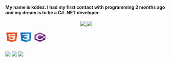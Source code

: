 <h4 style ="background-color: white"> My name is kddez. I had my first contact with programming 2 months ago and my dream is to be a C# .NET developer.  </h4>

<div align="center">
  <a href="https://github.com/kddez">
  <img height="150em" src="https://github-readme-stats.vercel.app/api?username=kddez&show_icons=true&theme=dracula&include_all_commits=true&count_private=true"/>
  <img height="150em" src="https://github-readme-stats.vercel.app/api/top-langs/?username=kddez&layout=compact&langs_count=7&theme=dracula"/>
</div>
<div style="display: inline-block"><br>
  <!--<img align="center" alt="kddez-ASPNET" height="30" width="40" src="https://raw.githubusercontent.com/devicons/devicon/master/icons/aspnet/aspnet-original.svg">-->
  <img align="center" alt="kddez-HTML" height="30" width="40" src="https://raw.githubusercontent.com/devicons/devicon/master/icons/html5/html5-original.svg">
  <img align="center" alt="kddez-CSS" height="30" width="40" src="https://raw.githubusercontent.com/devicons/devicon/master/icons/css3/css3-original.svg">
  <img align="center" alt="kddez-Csharp" height="30" width="40" src="https://raw.githubusercontent.com/devicons/devicon/master/icons/csharp/csharp-original.svg">
  
  ##
 
<div> 
  
  <div> 
  <a href="https://www.instagram.com/kddez_" target="_blank"><img src="https://img.shields.io/badge/-Instagram-%23E4405F?style=for-the-badge&logo=instagram&logoColor=white" target="_blank"></a>
  <a href = "mailto:contatokddez@gmail.com"><img src="https://img.shields.io/badge/-Gmail-%23333?style=for-the-badge&logo=gmail&logoColor=white" target="_blank"></a>
  <a href="https://www.linkedin.com/in/marcosviniciuslopes55387a1a2/" target="_blank"><img src="https://img.shields.io/badge/-LinkedIn-%230077B5?style=for-the-badge&logo=linkedin&logoColor=white" target="_blank"></a> 
 
</div>
